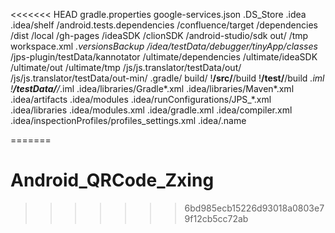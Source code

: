 <<<<<<< HEAD
gradle.properties
google-services.json
.DS_Store
.idea
.idea/shelf
/android.tests.dependencies
/confluence/target
/dependencies
/dist
/local
/gh-pages
/ideaSDK
/clionSDK
/android-studio/sdk
out/
/tmp
workspace.xml
*.versionsBackup
/idea/testData/debugger/tinyApp/classes*
/jps-plugin/testData/kannotator
/ultimate/dependencies
/ultimate/ideaSDK
/ultimate/out
/ultimate/tmp
/js/js.translator/testData/out/
/js/js.translator/testData/out-min/
.gradle/
build/
!**/src/**/build
!**/test/**/build
*.iml
!**/testData/**/*.iml
.idea/libraries/Gradle*.xml
.idea/libraries/Maven*.xml
.idea/artifacts
.idea/modules
.idea/runConfigurations/JPS_*.xml
.idea/libraries
.idea/modules.xml
.idea/gradle.xml
.idea/compiler.xml
.idea/inspectionProfiles/profiles_settings.xml
.idea/.name


=======
# Android_QRCode_Zxing
>>>>>>> 6bd985ecb15226d93018a0803e79f12cb5cc72ab
